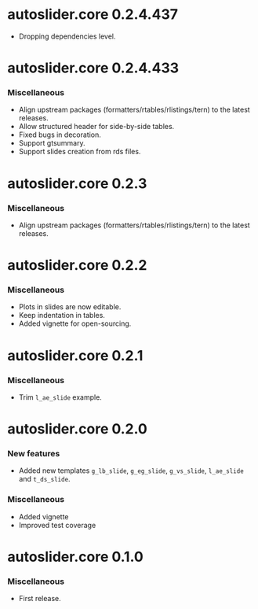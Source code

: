 # autoslider.core 0.2.4.437

 * Dropping dependencies level.

# autoslider.core 0.2.4.433

### Miscellaneous

 * Align upstream packages (formatters/rtables/rlistings/tern) to the latest releases. 
 * Allow structured header for side-by-side tables.
 * Fixed bugs in decoration. 
 * Support gtsummary.
 * Support slides creation from rds files.

# autoslider.core 0.2.3

### Miscellaneous

 * Align upstream packages (formatters/rtables/rlistings/tern) to the latest releases. 

# autoslider.core 0.2.2

### Miscellaneous
 
 * Plots in slides are now editable.
 * Keep indentation in tables.
 * Added vignette for open-sourcing.

# autoslider.core 0.2.1

### Miscellaneous

 * Trim `l_ae_slide` example.

# autoslider.core 0.2.0

### New features
 
 * Added new templates `g_lb_slide`, `g_eg_slide`, `g_vs_slide`, `l_ae_slide` and `t_ds_slide`.

### Miscellaneous
 
 * Added vignette
 * Improved test coverage

# autoslider.core 0.1.0

### Miscellaneous
 * First release.
